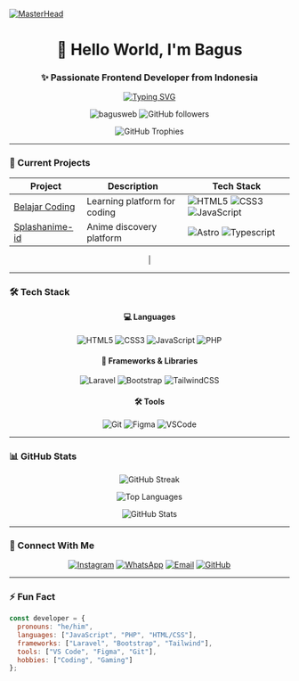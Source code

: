 [![MasterHead](https://propulsive.in/assets/img/service-icon/web.gif)](https://bagusweb.github.io)

<h1 align="center">👋 Hello World, I'm Bagus</h1>
<h3 align="center">✨ Passionate Frontend Developer from Indonesia</h3>

<p align="center">
  <a href="https://git.io/typing-svg">
    <img src="https://readme-typing-svg.demolab.com?font=Fira+Code&pause=1000&color=22D3EE&center=true&vCenter=true&width=435&lines=Turning+ideas+into+reality;Clean+code+enthusiast;Always+learning+new+tech;Coffee+%3C3" alt="Typing SVG" />
  </a>
</p>

<p align="center">
  <img src="https://komarev.com/ghpvc/?username=bagusweb&label=Profile+Views&color=0e75b6&style=for-the-badge" alt="bagusweb" /> 
  <img src="https://img.shields.io/github/followers/BagusWeb?label=Followers&style=for-the-badge&color=0e75b6" alt="GitHub followers" />
</p>

<div align="center">
  <img src="https://github-profile-trophy.vercel.app/?username=BagusWeb&theme=onedark&row=1&column=7" alt="GitHub Trophies" />
</div>

---

### 🚀 Current Projects

<div align="center">
  
| Project | Description | Tech Stack |
|---------|-------------|------------|
| [Belajar Coding](https://bagusweb.github.io/belajar-coding-with-bagus) | Learning platform for coding | ![HTML5](https://img.shields.io/badge/-HTML5-E34F26?style=flat-square&logo=html5&logoColor=white) ![CSS3](https://img.shields.io/badge/-CSS3-1572B6?style=flat-square&logo=css3) ![JavaScript](https://img.shields.io/badge/-JavaScript-F7DF1E?style=flat-square&logo=javascript&logoColor=black) |
| [Splashanime-id](https://splashanime-id.vercel.app/) | Anime discovery platform | ![Astro](https://img.shields.io/badge/-Astro-1a1a1a?style=flat-square&logo=astro&logoColor=white) ![Typescript](https://img.shields.io/badge/-TSX-3178C6?style=flat-square&logo=typescript&logoColor=white)
 |

</div>

---

### 🛠️ Tech Stack

<div align="center">
  
#### 💻 Languages
![HTML5](https://img.shields.io/badge/-HTML5-E34F26?style=for-the-badge&logo=html5&logoColor=white)
![CSS3](https://img.shields.io/badge/-CSS3-1572B6?style=for-the-badge&logo=css3)
![JavaScript](https://img.shields.io/badge/-JavaScript-F7DF1E?style=for-the-badge&logo=javascript&logoColor=black)
![PHP](https://img.shields.io/badge/-PHP-777BB4?style=for-the-badge&logo=php&logoColor=white)

#### 🎨 Frameworks & Libraries
![Laravel](https://img.shields.io/badge/-Laravel-FF2D20?style=for-the-badge&logo=laravel&logoColor=white)
![Bootstrap](https://img.shields.io/badge/-Bootstrap-7952B3?style=for-the-badge&logo=bootstrap&logoColor=white)
![TailwindCSS](https://img.shields.io/badge/-Tailwind_CSS-38B2AC?style=for-the-badge&logo=tailwind-css&logoColor=white)

#### 🛠️ Tools
![Git](https://img.shields.io/badge/-Git-F05032?style=for-the-badge&logo=git&logoColor=white)
![Figma](https://img.shields.io/badge/-Figma-F24E1E?style=for-the-badge&logo=figma&logoColor=white)
![VSCode](https://img.shields.io/badge/-VS_Code-007ACC?style=for-the-badge&logo=visual-studio-code&logoColor=white)

</div>

---

### 📊 GitHub Stats

<div align="center">
  
![GitHub Streak](https://streak-stats.demolab.com?user=bagusweb&theme=vue-dark&hide_border=true&date_format=j%20M%5B%20Y%5D)
  
![Top Languages](https://github-readme-stats.vercel.app/api/top-langs/?username=bagusweb&theme=vue-dark&show_icons=true&hide_border=true&layout=compact)

![GitHub Stats](https://github-readme-stats.vercel.app/api?username=bagusweb&theme=vue-dark&show_icons=true&hide_border=true&count_private=true&include_all_commits=true)

</div>

---

### 🤝 Connect With Me

<div align="center">
  
[![Instagram](https://img.shields.io/badge/-Instagram-E4405F?style=for-the-badge&logo=instagram&logoColor=white)](https://instagram.com/lanzzz.20)
[![WhatsApp](https://img.shields.io/badge/-WhatsApp-25D366?style=for-the-badge&logo=whatsapp&logoColor=white)](https://wa.me/6285894493680)
[![Email](https://img.shields.io/badge/-Email-D14836?style=for-the-badge&logo=gmail&logoColor=white)](mailto:laptopbagus139@gmail.com)
[![GitHub](https://img.shields.io/badge/-GitHub-181717?style=for-the-badge&logo=github&logoColor=white)](https://github.com/BagusWeb)

</div>

---

### ⚡ Fun Fact
```javascript
const developer = {
  pronouns: "he/him",
  languages: ["JavaScript", "PHP", "HTML/CSS"],
  frameworks: ["Laravel", "Bootstrap", "Tailwind"],
  tools: ["VS Code", "Figma", "Git"],
  hobbies: ["Coding", "Gaming"]
};
